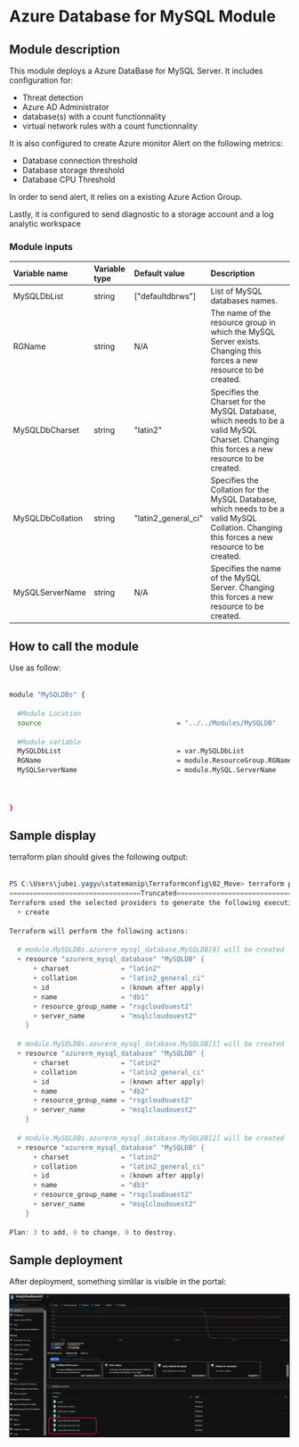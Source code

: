 # Azure Database for MySQL Module

## Module description

This module deploys a Azure DataBase for MySQL Server.
It includes configuration for:

- Threat detection
- Azure AD Administrator
- database(s) with a count functionnality
- virtual network rules with a count functionnality

It is also configured to create Azure monitor Alert on the following metrics:

- Database connection threshold
- Database storage threshold
- Database CPU Threshold

In order to send alert, it relies on a existing Azure Action Group.

Lastly, it is configured to send diagnostic to a storage account and a log analytic workspace

### Module inputs

| Variable name | Variable type | Default value | Description |
|:--------------|:--------------|:--------------|:------------|
| MySQLDbList | string | ["defaultdbrws"]| List of MySQL databases names. |
| RGName | string | N/A | The name of the resource group in which the MySQL Server exists. Changing this forces a new resource to be created. |
| MySQLDbCharset | string | "latin2" | Specifies the Charset for the MySQL Database, which needs to be a valid MySQL Charset. Changing this forces a new resource to be created. |
| MySQLDbCollation | string | "latin2_general_ci" | Specifies the Collation for the MySQL Database, which needs to be a valid MySQL Collation. Changing this forces a new resource to be created. |
| MySQLServerName | string | N/A | Specifies the name of the MySQL Server. Changing this forces a new resource to be created. |


## How to call the module

Use as follow:

```bash

module "MySQLDBs" {

  #Module Location
  source                                  = "../../Modules/MySQLDB"

  #Module variable     
  MySQLDbList                             = var.MySQLDbList
  RGName                                  = module.ResourceGroup.RGName
  MySQLServerName                         = module.MySQL.ServerName



}

```

## Sample display

terraform plan should gives the following output:

```powershell

PS C:\Users\jubei.yagyu\statemanip\Terraformconfig\02_Move> terraform plan
=================================Truncated=================================
Terraform used the selected providers to generate the following execution plan. Resource actions are indicated with the following symbols:
  + create

Terraform will perform the following actions:

  # module.MySQLDBs.azurerm_mysql_database.MySQLDB[0] will be created
  + resource "azurerm_mysql_database" "MySQLDB" {
      + charset             = "latin2"
      + collation           = "latin2_general_ci"
      + id                  = (known after apply)
      + name                = "db1"
      + resource_group_name = "rsgcloudouest2"
      + server_name         = "msqlcloudouest2"
    }

  # module.MySQLDBs.azurerm_mysql_database.MySQLDB[1] will be created
  + resource "azurerm_mysql_database" "MySQLDB" {
      + charset             = "latin2"
      + collation           = "latin2_general_ci"
      + id                  = (known after apply)
      + name                = "db2"
      + resource_group_name = "rsgcloudouest2"
      + server_name         = "msqlcloudouest2"
    }

  # module.MySQLDBs.azurerm_mysql_database.MySQLDB[2] will be created
  + resource "azurerm_mysql_database" "MySQLDB" {
      + charset             = "latin2"
      + collation           = "latin2_general_ci"
      + id                  = (known after apply)
      + name                = "db3"
      + resource_group_name = "rsgcloudouest2"
      + server_name         = "msqlcloudouest2"
    }

Plan: 3 to add, 0 to change, 0 to destroy.


```



## Sample deployment

After deployment, something simlilar is visible in the portal:

![Illustration 1](./Img/mysqldb01.png)


